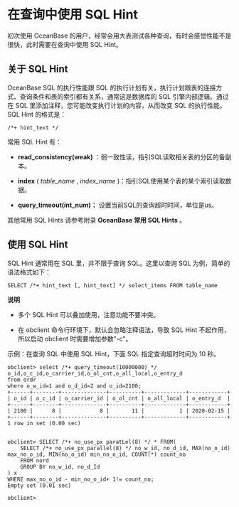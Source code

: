 在查询中使用 SQL Hint 
====================================



初次使用 OceanBase 的用户，经常会用大表测试各种查询，有时会感觉性能不是很快，此时需要在查询中使用 SQL Hint。

关于 SQL Hint 
--------------------

OceanBase SQL 的执行性能跟 SQL 的执行计划有关，执行计划跟表的连接方式、查询条件和表的索引都有关系，通常这是数据库的 SQL 引擎内部逻辑。通过在 SQL 里添加注释，您可能改变执行计划的内容，从而改变 SQL 的执行性能。SQL Hint 的格式是：

    /*+ hint_text */



常用 SQL Hint 有：

* **read_consistency(weak)** ：弱一致性读，指引SQL读取相关表的分区的备副本。

* **index** ( *table_name* , *index_name* )：指引SQL使用某个表的某个索引读取数据。

* **query_timeout(int_num)：** 设置当前SQL的查询超时时间，单位是us。




其他常用 SQL Hints 请参考附录 **OceanBase 常用 SQL Hints** 。



使用 SQL Hint 
--------------------

SQL Hint 通常用在 SQL 里，并不限于查询 SQL。这里以查询 SQL 为例，简单的语法格式如下：

    SELECT /*+ hint_text [, hint_text] */ select_items FROM table_name


**说明**



* 多个 SQL Hint 可以叠加使用，注意功能不要冲突。

  

* 在 obclient 命令行环境下，默认会忽略注释语法，导致 SQL Hint 不起作用，所以启动 obclient 时需要增加参数"-c"。

  






示例：在查询 SQL 中使用 SQL Hint，下面 SQL 指定查询超时时间为 10 秒。

    obclient> select /*+ query_timeout(10000000) */ o_id,o_c_id,o_carrier_id,o_ol_cnt,o_all_local,o_entry_d 
    from ordr   
    where o_w_id=1 and o_d_id=2 and o_id=2100;
    +------+--------+--------------+----------+-------------+------------+
    | o_id | o_c_id | o_carrier_id | o_ol_cnt | o_all_local | o_entry_d  |
    +------+--------+--------------+----------+-------------+------------+
    | 2100 |      8 |            8 |       11 |           1 | 2020-02-15 |
    +------+--------+--------------+----------+-------------+------------+
    1 row in set (0.00 sec)
    
    
    obclient> SELECT /*+ no_use_px paratLel(8) */ * FROM(
        SELECT /*+ no_use_px parallel(8) */ no_w_id, no_d_id, MAX(no_o_id) max_no_o_id, MIN(no_o_id) min_no_o_id, COUNT(*) count_no
        FROM nord
        GROUP BY no_w_id, no_d_Id
    ) x
    WHERE max_no_o_id - min_no_o_id+ 1!= count_no;
    Empty set (0.01 sec)
    
    obclient>



